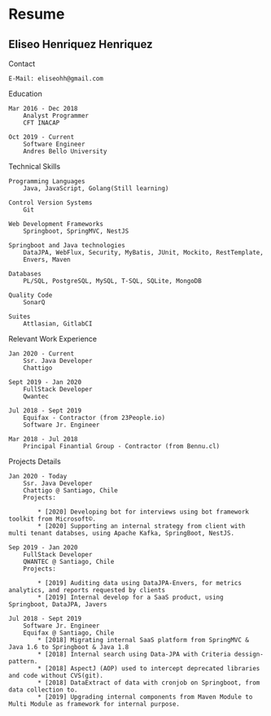 Resume
================

Eliseo Henriquez Henriquez
------------------

Contact

	E-Mail: eliseohh@gmail.com

Education

	Mar 2016 - Dec 2018
		Analyst Programmer
		CFT INACAP
		
	Oct 2019 - Current
		Software Engineer
		Andres Bello University

Technical Skills

	Programming Languages
		Java, JavaScript, Golang(Still learning)

	Control Version Systems
		Git

	Web Development Frameworks
		Springboot, SpringMVC, NestJS
	
	Springboot and Java technologies
		DataJPA, WebFlux, Security, MyBatis, JUnit, Mockito, RestTemplate,
		Envers, Maven

	Databases
		PL/SQL, PostgreSQL, MySQL, T-SQL, SQLite, MongoDB
	
	Quality Code
		SonarQ
		
	Suites
		Attlasian, GitlabCI

Relevant Work Experience

	Jan 2020 - Current
		Ssr. Java Developer
		Chattigo

	Sept 2019 - Jan 2020
		FullStack Developer
		Qwantec

	Jul 2018 - Sept 2019
		Equifax - Contractor (from 23People.io)
		Software Jr. Engineer

	Mar 2018 - Jul 2018
		Principal Finantial Group - Contractor (from Bennu.cl)

Projects Details

	Jan 2020 - Today
		Ssr. Java Developer
		Chattigo @ Santiago, Chile
		Projects:

			* [2020] Developing bot for interviews using bot framework toolkit from Microsoft©.
			* [2020] Supporting an internal strategy from client with multi tenant databses, using Apache Kafka, SpringBoot, NestJS.

	Sep 2019 - Jan 2020
		FullStack Developer
		QWANTEC @ Santiago, Chile
		Projects:

			* [2019] Auditing data using DataJPA-Envers, for metrics analytics, and reports requested by clients
			* [2019] Internal develop for a SaaS product, using Springboot, DataJPA, Javers
			
	Jul 2018 - Sept 2019
		Software Jr. Engineer
		Equifax @ Santiago, Chile
			* [2018] Migrating internal SaaS platform from SpringMVC & Java 1.6 to Springboot & Java 1.8
			* [2018] Internal search using Data-JPA with Criteria dessign-pattern.
			* [2018] AspectJ (AOP) used to intercept deprecated libraries and code without CVS(git).
			* [2018] DataExtract of data with cronjob on Springboot, from data collection to.
			* [2019] Upgrading internal components from Maven Module to Multi Module as framework for internal purpose.
			
	
	
